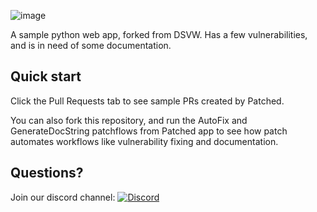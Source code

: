 ![image](https://github.com/user-attachments/assets/105a55d3-cf34-415b-9a6b-ede23b2a69f9)

A sample python web app, forked from DSVW. Has a few vulnerabilities, and is in need of some documentation.

Quick start
----

Click the Pull Requests tab to see sample PRs created by Patched.

You can also fork this repository, and run the AutoFix and GenerateDocString patchflows from Patched app to see how patch automates workflows like vulnerability fixing and documentation.

Questions?
----

Join our discord channel: [![Discord](https://dcbadge.limes.pink/api/server/XDxA3mJyhE?style=flat&theme=clean-inverted)](https://discord.gg/XDxA3mJyhE)
